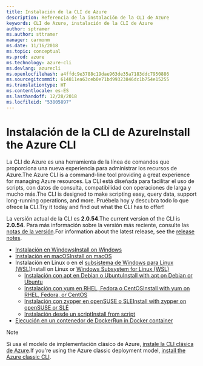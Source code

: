 ```yaml
---
title: Instalación de la CLI de Azure
description: Referencia de la instalación de la CLI de Azure
keywords: CLI de Azure, instalación de la CLI de Azure
author: sptramer
ms.author: sttramer
manager: carmonm
ms.date: 11/16/2018
ms.topic: conceptual
ms.prod: azure
ms.technology: azure-cli
ms.devlang: azurecli
ms.openlocfilehash: a4ffdc9e3788c19dae963de35a7183ddc7950886
ms.sourcegitcommit: 614811ea63ceb0e71bd99323846dc1b754e15255
ms.translationtype: HT
ms.contentlocale: es-ES
ms.lasthandoff: 12/28/2018
ms.locfileid: "53805897"
---
```

# <a name="install-the-azure-cli"></a><span data-ttu-id="5f48a-104">Instalación de la CLI de Azure</span><span class="sxs-lookup"><span data-stu-id="5f48a-104">Install the Azure CLI</span></span>

<span data-ttu-id="5f48a-105">La CLI de Azure es una herramienta de la línea de comandos que proporciona una nueva experiencia para administrar los recursos de Azure.</span><span class="sxs-lookup"><span data-stu-id="5f48a-105">The Azure CLI is a command-line tool providing a great experience for managing Azure resources.</span></span> <span data-ttu-id="5f48a-106">La CLI está diseñada para facilitar el uso de scripts, con datos de consulta, compatibilidad con operaciones de larga y mucho más.</span><span class="sxs-lookup"><span data-stu-id="5f48a-106">The CLI is designed to make scripting easy, query data, support long-running operations, and more.</span></span> <span data-ttu-id="5f48a-107">Pruébela hoy y descubra todo lo que ofrece la CLI.</span><span class="sxs-lookup"><span data-stu-id="5f48a-107">Try it today and find out what the CLI has to offer!</span></span>

<span data-ttu-id="5f48a-108">La versión actual de la CLI es __2.0.54__.</span><span class="sxs-lookup"><span data-stu-id="5f48a-108">The current version of the CLI is __2.0.54__.</span></span> <span data-ttu-id="5f48a-109">Para más información sobre la versión más reciente, consulte las [notas de la versión](release-notes-azure-cli.md).</span><span class="sxs-lookup"><span data-stu-id="5f48a-109">For information about the latest release, see the [release notes](release-notes-azure-cli.md).</span></span>

* [<span data-ttu-id="5f48a-110">Instalación en Windows</span><span class="sxs-lookup"><span data-stu-id="5f48a-110">Install on Windows</span></span>](install-azure-cli-windows.md)
* [<span data-ttu-id="5f48a-111">Instalación en macOS</span><span class="sxs-lookup"><span data-stu-id="5f48a-111">Install on macOS</span></span>](install-azure-cli-macos.md)
* <span data-ttu-id="5f48a-112">Instalación en Linux o en el [subsistema de Windows para Linux (WSL)](/windows/wsl/about)</span><span class="sxs-lookup"><span data-stu-id="5f48a-112">Install on Linux or [Windows Subsystem for Linux (WSL)](/windows/wsl/about)</span></span>
  * [<span data-ttu-id="5f48a-113">Instalación con apt en Debian o Ubuntu</span><span class="sxs-lookup"><span data-stu-id="5f48a-113">Install with apt on Debian or Ubuntu</span></span>](install-azure-cli-apt.md)
  * [<span data-ttu-id="5f48a-114">Instalación con yum en RHEL, Fedora o CentOS</span><span class="sxs-lookup"><span data-stu-id="5f48a-114">Install with yum on RHEL, Fedora, or CentOS</span></span>](install-azure-cli-yum.md)
  * [<span data-ttu-id="5f48a-115">Instalación con zypper en openSUSE o SLE</span><span class="sxs-lookup"><span data-stu-id="5f48a-115">Install with zypper on openSUSE or SLE</span></span>](install-azure-cli-zypper.md)
  * [<span data-ttu-id="5f48a-116">Instalación desde un script</span><span class="sxs-lookup"><span data-stu-id="5f48a-116">Install from script</span></span>](install-azure-cli-linux.md)
* [<span data-ttu-id="5f48a-117">Ejecución en un contenedor de Docker</span><span class="sxs-lookup"><span data-stu-id="5f48a-117">Run in Docker container</span></span>](run-azure-cli-docker.md)

> [!NOTE]
> <span data-ttu-id="5f48a-118">Si usa el modelo de implementación clásico de Azure, [instale la CLI clásica de Azure](install-classic-cli.md).</span><span class="sxs-lookup"><span data-stu-id="5f48a-118">If you're using the Azure classic deployment model, [install the Azure classic CLI](install-classic-cli.md).</span></span>
